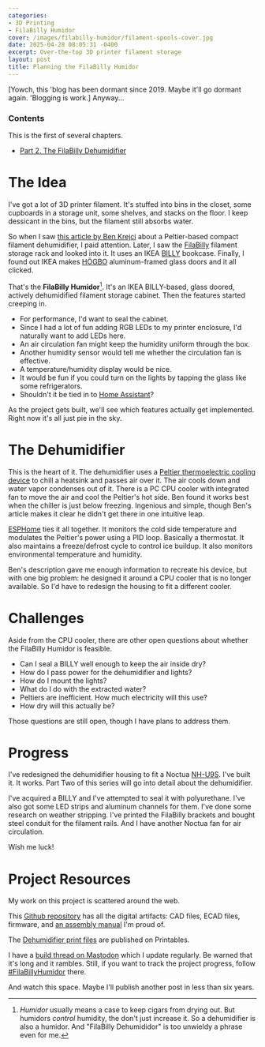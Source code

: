 ```yaml
---
categories:
- 3D Printing
- FilaBilly Humidor
cover: /images/filabilly-humidor/filament-spools-cover.jpg
date: 2025-04-28 08:05:31 -0400
excerpt: Over-the-top 3D printer filament storage
layout: post
title: Planning the FilaBilly Humidor
---
```

[Yowch, this 'blog has been dormant since 2019.  Maybe it'll go dormant
again.  'Blogging is work.]  Anyway...

### Contents

This is the first of several chapters.
 * [Part 2.
 The FilaBilly Dehumidifier](/2025/04/28/the-filabilly-dehumidifier)

# The Idea

I've got a lot of 3D printer filament.  It's stuffed into bins in the
closet, some cupboards in a storage unit, some shelves, and stacks on
the floor.  I keep dessicant in the bins, but the filament still 
absorbs water.

So when I saw [this article by Ben Krejci][krejci] about a Peltier-based
compact filament dehumidifier, I paid attention. Later, I saw the
[FilaBilly][filabilly] filament storage rack and looked into it.  It
uses an IKEA [BILLY][billy] bookcase.  Finally, I found out IKEA makes
[HÖGBO][hogbo] aluminum-framed glass doors and it all clicked.

That's the **FilaBilly Humidor**[^1].  It's an IKEA BILLY-based, glass
doored, actively dehumidified filament storage cabinet.  Then the
features started creeping in.
 
 * For performance, I'd want to seal the cabinet.
 * Since I had a lot of fun adding RGB LEDs to my printer enclosure, I'd
 naturally want to add LEDs here.
 * An air circulation fan might keep the humidity uniform through the
   box.
 * Another humidity sensor would tell me whether the circulation fan is
   effective.
 * A temperature/humidity display would be nice.
 * It would be fun if you could turn on the lights by tapping the glass
   like some refrigerators.
 * Shouldn't it be tied in to [Home Assistant][hassio]?

As the project gets built, we'll see which features actually get
implemented.  Right now it's all just pie in the sky.

 [^1]: *Humidor* usually means a case to keep cigars from drying out.
    But humidors *control* humidity, the don't just increase it.  So a
    dehumidifier is also a humidor.  And "FilaBilly Dehumididor" is too
    unwieldy a phrase even for me.

# The Dehumidifier

This is the heart of it.  The dehumidifier uses a [Peltier
thermoelectric cooling device][peltier] to chill a heatsink and passes
air over it.  The air cools down and water vapor condenses out of it.
There is a PC CPU cooler with integrated fan to move the air and cool
the Peltier's hot side.  Ben found it works best when the chiller is just
below freezing.  Ingenious and simple, though Ben's article makes it
clear he didn't get there in one intuitive leap.

[ESPHome][esphome] ties it all together.  It monitors the cold side
temperature and modulates the Peltier's power using a PID loop.
Basically a thermostat.  It also maintains a freeze/defrost cycle to
control ice buildup.  It also monitors environmental temperature and
humidity.

Ben's description gave me enough information to recreate his device, but
with one big problem: he designed it around a CPU cooler that is no
longer available.  So I'd have to redesign the housing to fit a
different cooler.

# Challenges

Aside from the CPU cooler, there are other open questions about whether
the FilaBilly Humidor is feasible.

* Can I seal a BILLY well enough to keep the air inside dry?
* How do I pass power for the dehumidifier and lights?
* How do I mount the lights?
* What do I do with the extracted water?
* Peltiers are inefficient.  How much electricity will this use?
* How dry will this actually be?

Those questions are still open, though I have plans to address them.

# Progress

I've redesigned the dehumidifier housing to fit a Noctua
[NH-U9S][noctua].  I've built it.  It works.  Part Two of this series
will go into detail about the dehumidifier.

I've acquired a BILLY and I've attempted to seal it with polyurethane.
I've also got some LED strips and aluminum channels for them.  I've done
some research on weather stripping.  I've printed the FilaBilly brackets
and bought steel conduit for the filament rails.  And I have another
Noctua fan for air circulation.

Wish me luck!

# Project Resources

My work on this project is scattered around the web.

This [Github repository][github-repo] has all the digital artifacts: CAD
files, ECAD files, firmware, and [an assembly manual][assembly-manual]
I'm proud of.

The [Dehumidifier print files][printables] are published on Printables.

I have a [build thread on Mastodon][build-thread] which I update
regularly.  Be warned that it's long and it rambles.  Still, if you want
to track the project progress, follow
[#FilaBillyHumidor][hashtag] there.

And watch this space.  Maybe I'll publish another post in less than six
years.

[assembly-manual]: https://github.com/kbob/filabilly-humidor/blob/main/Dehumidifier/Assembly%20Guide/Assembly%20Guide.pdf
[billy]: https://www.ikea.com/us/en/p/billy-bookcase-white-20522046/
[build-thread]: https://chaos.social/@kbob/114142505509126205
[esphome]: https://esphome.io
[filabilly]: https://www.printables.com/model/660713-filabilly-filament-rack
[github-repo]: https://github.com/kbob/filabilly-humidor
[hashtag]: https://chaos.social/tags/FilaBillyHumidor
[hassio]: https://homeassistant.io
[hogbo]: https://www.ikea.com/us/en/p/hoegbo-glass-door-white-20517243/
[krejci]: https://www.benkrejci.com/post/dehumidifier
[noctua]: https://noctua.at/en/products/cpu-cooler-retail/nh-u9s
[peltier]: https://en.wikipedia.org/wiki/Thermoelectric_cooling
[printables]: https://www.printables.com/model/1279373-filabilly-dehumidifier
